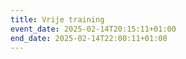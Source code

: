 ```yaml
---
title: Vrije training
event_date: 2025-02-14T20:15:11+01:00
end_date: 2025-02-14T22:00:11+01:00
---
```

